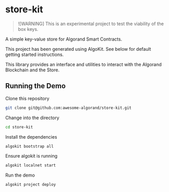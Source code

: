 # store-kit

> ![WARNING]
> This is an experimental project to test the viability of the box keys.

A simple key-value store for Algorand Smart Contracts.

This project has been generated using AlgoKit. See below for default getting started instructions.

This library provides an interface and utilities to interact with the Algorand Blockchain and the Store.


## Running the Demo

Clone this repository

```bash
git clone git@github.com:awesome-algorand/store-kit.git
```

Change into the directory

```bash
cd store-kit
```

Install the dependencies

```bash
algokit bootstrap all
```

Ensure algokit is running

```bash
algokit localnet start
```

Run the demo

```bash
algokit project deploy
```
